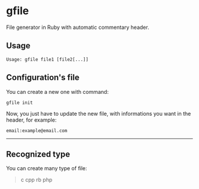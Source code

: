 **gfile**
===========
File generator in Ruby with automatic commentary header.

**<i class="icon-terminal"></i>Usage**
------
```
Usage: gfile file1 [file2[...]]
```

**<i class="icon-pencil"></i>Configuration's file**
--------
You can create a new one with command:
```
gfile init
```
Now, you just have to update the new file, with informations you want in the header, for example:
```
email:example@email.com
```
-------

**Recognized type**
-----------
You can create many type of file:

>c
>cpp
>rb
>php
